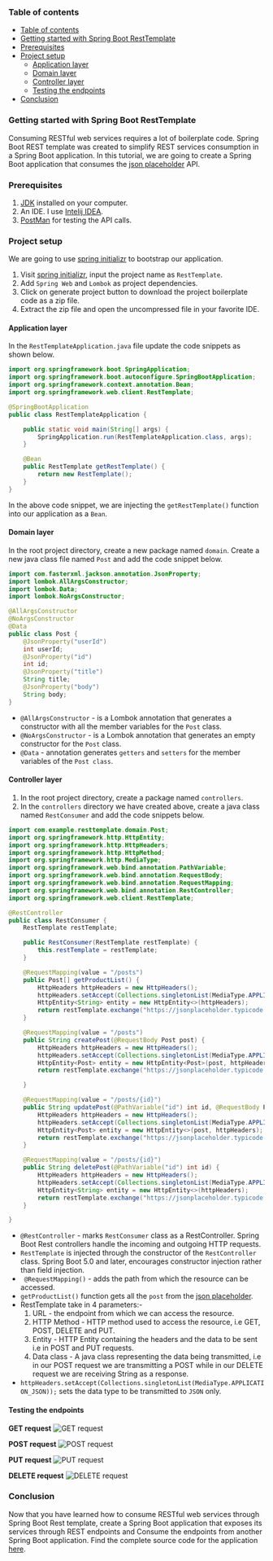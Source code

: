 ### Table of contents
- [Table of contents](#table-of-contents)
- [Getting started with Spring Boot RestTemplate](#getting-started-with-spring-boot-resttemplate)
- [Prerequisites](#prerequisites)
- [Project setup](#project-setup)
  - [Application layer](#application-layer)
  - [Domain layer](#domain-layer)
  - [Controller layer](#controller-layer)
  - [Testing the endpoints](#testing-the-endpoints)
- [Conclusion](#conclusion)

### Getting started with Spring Boot RestTemplate
Consuming RESTful web services requires a lot of boilerplate code. Spring Boot REST template was created to simplify REST services consumption in a Spring Boot application. In this tutorial, we are going to create a Spring Boot application that consumes the [json placeholder](https://jsonplaceholder.typicode.com/posts) API.

### Prerequisites
1. [JDK](https://www.oracle.com/java/technologies/javase-downloads.html) installed on your computer.
2. An IDE. I use [Intelij IDEA](https://www.jetbrains.com/idea/promo/?gclid=CjwKCAjwtdeFBhBAEiwAKOIy53VpyHjaRAKTPawL_snUuQ3whe9loukEM8zCPNBUUERCH7PqxklNnxoCg1sQAvD_BwE).
3. [PostMan](https://www.postman.com/) for testing the API calls.
   
### Project setup
We are going to use [spring initializr](https://start.spring.io/) to bootstrap our application.

1. Visit [spring initializr](https://start.spring.io/), input the project name as `RestTemplate`.
2. Add `Spring Web` and `Lombok` as project dependencies.
3. Click on generate project button to download the project boilerplate code as a zip file.
4. Extract the zip file and open the uncompressed file in your favorite IDE. 



#### Application layer
In the `RestTemplateApplication.java` file update the code snippets as shown below. 

```java
import org.springframework.boot.SpringApplication;
import org.springframework.boot.autoconfigure.SpringBootApplication;
import org.springframework.context.annotation.Bean;
import org.springframework.web.client.RestTemplate;

@SpringBootApplication
public class RestTemplateApplication {

    public static void main(String[] args) {
        SpringApplication.run(RestTemplateApplication.class, args);
    }

    @Bean
    public RestTemplate getRestTemplate() {
        return new RestTemplate();
    }
}

```
In the above code snippet, we are injecting the `getRestTemplate()` function into our application as a `Bean`.

#### Domain layer
In the root project directory, create a new package named `domain`. Create a new java class file named `Post` and add the code snippet below.

```java
import com.fasterxml.jackson.annotation.JsonProperty;
import lombok.AllArgsConstructor;
import lombok.Data;
import lombok.NoArgsConstructor;

@AllArgsConstructor
@NoArgsConstructor
@Data
public class Post {
    @JsonProperty("userId")
    int userId;
    @JsonProperty("id")
    int id;
    @JsonProperty("title")
    String title;
    @JsonProperty("body")
    String body;
}

```
- `@AllArgsConstructor` - is a Lombok annotation that generates a constructor with all the member variables for the `Post` class.
- `@NoArgsConstructor` - is a Lombok annotation that generates an empty constructor for the `Post` class.
- `@Data` - annotation generates `getters` and `setters` for the member variables of the `Post class`.

#### Controller layer
1. In the root project directory, create a package named `controllers`.
2. In the `controllers` directory we have created above, create a java class named `RestConsumer` and add the code snippets below.
   
```java
import com.example.resttemplate.domain.Post;
import org.springframework.http.HttpEntity;
import org.springframework.http.HttpHeaders;
import org.springframework.http.HttpMethod;
import org.springframework.http.MediaType;
import org.springframework.web.bind.annotation.PathVariable;
import org.springframework.web.bind.annotation.RequestBody;
import org.springframework.web.bind.annotation.RequestMapping;
import org.springframework.web.bind.annotation.RestController;
import org.springframework.web.client.RestTemplate;

@RestController
public class RestConsumer {
    RestTemplate restTemplate;

    public RestConsumer(RestTemplate restTemplate) {
        this.restTemplate = restTemplate;
    }

    @RequestMapping(value = "/posts")
    public Post[] getProductList() {
        HttpHeaders httpHeaders = new HttpHeaders();
        httpHeaders.setAccept(Collections.singletonList(MediaType.APPLICATION_JSON));
        HttpEntity<String> entity = new HttpEntity<>(httpHeaders);
        return restTemplate.exchange("https://jsonplaceholder.typicode.com/posts", HttpMethod.GET, entity, Post[].class).getBody();
    }

    @RequestMapping(value = "/posts")
    public String createPost(@RequestBody Post post) {
        HttpHeaders httpHeaders = new HttpHeaders();
        httpHeaders.setAccept(Collections.singletonList(MediaType.APPLICATION_JSON));
        HttpEntity<Post> entity = new HttpEntity<Post>(post, httpHeaders);
        return restTemplate.exchange("https://jsonplaceholder.typicode.com/posts", HttpMethod.POST, entity, String.class).getBody();

    }

    @RequestMapping(value = "/posts/{id}")
    public String updatePost(@PathVariable("id") int id, @RequestBody Post post) {
        HttpHeaders httpHeaders = new HttpHeaders();
        httpHeaders.setAccept(Collections.singletonList(MediaType.APPLICATION_JSON));
        HttpEntity<Post> entity = new HttpEntity<>(post, httpHeaders);
        return restTemplate.exchange("https://jsonplaceholder.typicode.com/posts/" + id, HttpMethod.PUT, entity, String.class).getBody();
    }

    @RequestMapping(value = "/posts/{id}")
    public String deletePost(@PathVariable("id") int id) {
        HttpHeaders httpHeaders = new HttpHeaders();
        httpHeaders.setAccept(Collections.singletonList(MediaType.APPLICATION_JSON));
        HttpEntity<String> entity = new HttpEntity<>(httpHeaders);
        return restTemplate.exchange("https://jsonplaceholder.typicode.com/posts/" + id, HttpMethod.DELETE, entity, String.class).getBody();
    }

}

```
- `@RestController` - marks `RestConsumer` class as a RestController. Spring Boot Rest controllers handle the incoming and outgoing HTTP requests.
- ` RestTemplate ` is injected through the constructor of the `RestController` class. Spring Boot 5.0 and later, encourages constructor injection rather than field injection.
- ` @RequestMapping()` - adds the path from which the resource can be accessed.
- `getProductList()` function gets all the `post` from the [json placeholder](https://jsonplaceholder.typicode.com/posts/).
- RestTemplate take in 4 parameters:-
  1. URL - the endpoint from which we can access the resource.
  2. HTTP Method - HTTP method used to access the resource, i.e GET, POST, DELETE and PUT.
  3. Entity - HTTP Entity containing the headers and the data to be sent i.e in POST and PUT requests.
  4. Data class - A java class representing the data being transmitted, i.e in our POST request we are transmitting a POST while in our DELETE request we are receiving String as a response.
- `httpHeaders.setAccept(Collections.singletonList(MediaType.APPLICATION_JSON));` sets the data type to be transmitted to `JSON` only.
    
#### Testing the endpoints
**GET request**
![GET request](get-request.png)

**POST request**
![POST request](post-request.png)

**PUT request**
![PUT request](put-request.png)

**DELETE request**
![DELETE request](delete-request.png)


### Conclusion
Now that you have learned how to consume RESTful web services through Spring Boot Rest template, create a Spring Boot application that exposes its services through REST endpoints and Consume the endpoints from another Spring Boot application. Find the complete source code for the application [here]().
